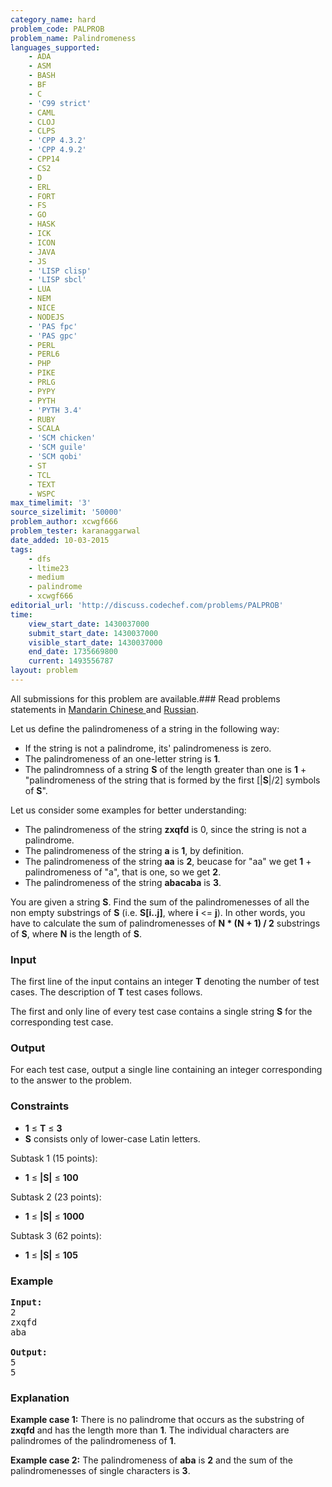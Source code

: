 ```yaml
---
category_name: hard
problem_code: PALPROB
problem_name: Palindromeness
languages_supported:
    - ADA
    - ASM
    - BASH
    - BF
    - C
    - 'C99 strict'
    - CAML
    - CLOJ
    - CLPS
    - 'CPP 4.3.2'
    - 'CPP 4.9.2'
    - CPP14
    - CS2
    - D
    - ERL
    - FORT
    - FS
    - GO
    - HASK
    - ICK
    - ICON
    - JAVA
    - JS
    - 'LISP clisp'
    - 'LISP sbcl'
    - LUA
    - NEM
    - NICE
    - NODEJS
    - 'PAS fpc'
    - 'PAS gpc'
    - PERL
    - PERL6
    - PHP
    - PIKE
    - PRLG
    - PYPY
    - PYTH
    - 'PYTH 3.4'
    - RUBY
    - SCALA
    - 'SCM chicken'
    - 'SCM guile'
    - 'SCM qobi'
    - ST
    - TCL
    - TEXT
    - WSPC
max_timelimit: '3'
source_sizelimit: '50000'
problem_author: xcwgf666
problem_tester: karanaggarwal
date_added: 10-03-2015
tags:
    - dfs
    - ltime23
    - medium
    - palindrome
    - xcwgf666
editorial_url: 'http://discuss.codechef.com/problems/PALPROB'
time:
    view_start_date: 1430037000
    submit_start_date: 1430037000
    visible_start_date: 1430037000
    end_date: 1735669800
    current: 1493556787
layout: problem
---
```

All submissions for this problem are available.###  Read problems statements in [Mandarin Chinese ](http://www.codechef.com/download/translated/LTIME23/mandarin/PALPROB.pdf) and [Russian](http://www.codechef.com/download/translated/LTIME23/russian/PALPROB.pdf).

Let us define the palindromeness of a string in the following way:

- If the string is not a palindrome, its' palindromeness is zero.
- The palindromeness of an one-letter string is **1**.
- The palindromness of a string **S** of the length greater than one is **1** + "palindromeness of the string that is formed by the first \[|**S**|/2\] symbols of **S**".

Let us consider some examples for better understanding:

- The palindromeness of the string **zxqfd** is 0, since the string is not a palindrome.
- The palindromeness of the string **a** is **1**, by definition.
- The palindromeness of the string **aa** is **2**, beucase for "aa" we get **1** + palindromeness of "a", that is one, so we get **2**.
- The palindromeness of the string **abacaba** is **3**.

You are given a string **S**. Find the sum of the palindromenesses of all the non empty substrings of  **S** (i.e. **S\[i..j\]**, where **i** &lt;= **j**). In other words, you have to calculate the sum of palindromenesses of **N \* (N + 1) / 2** substrings of **S**, where **N** is the length of **S**.

### Input

The first line of the input contains an integer **T** denoting the number of test cases. The description of **T** test cases follows.

The first and only line of every test case contains a single string **S** for the corresponding test case.

### Output

For each test case, output a single line containing an integer corresponding to the answer to the problem.

### Constraints

- **1** ≤ **T** ≤ **3**
- **S** consists only of lower-case Latin letters.

Subtask 1 (15 points):

- **1** ≤ **|S|** ≤ **100**

Subtask 2 (23 points):

- **1** ≤ **|S|** ≤ **1000**

Subtask 3 (62 points):

- **1** ≤ **|S|** ≤ **105**

### Example

<pre><b>Input:</b>
2
zxqfd
aba

<b>Output:</b>
5
5
</pre>
### Explanation

**Example case 1:** There is no palindrome that occurs as the substring of **zxqfd** and has the length more than **1**. The individual characters are palindromes of the palindromeness of **1**.

**Example case 2:** The palindromeness of **aba** is **2** and the sum of the palindromenesses of single characters is **3**.

